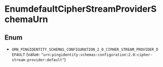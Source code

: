 

# EnumdefaultCipherStreamProviderSchemaUrn

## Enum


* `URN_PINGIDENTITY_SCHEMAS_CONFIGURATION_2_0_CIPHER_STREAM_PROVIDER_DEFAULT` (value: `"urn:pingidentity:schemas:configuration:2.0:cipher-stream-provider:default"`)



